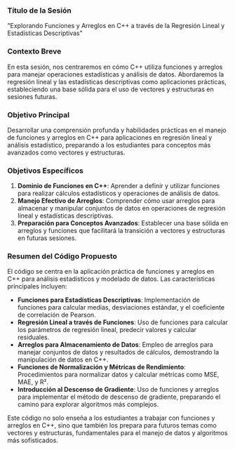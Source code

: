 ### Título de la Sesión
"Explorando Funciones y Arreglos en C++ a través de la Regresión Lineal y Estadísticas Descriptivas"

### Contexto Breve
En esta sesión, nos centraremos en cómo C++ utiliza funciones y arreglos para manejar operaciones estadísticas y análisis de datos. Abordaremos la regresión lineal y las estadísticas descriptivas como aplicaciones prácticas, estableciendo una base sólida para el uso de vectores y estructuras en sesiones futuras.

### Objetivo Principal
Desarrollar una comprensión profunda y habilidades prácticas en el manejo de funciones y arreglos en C++ para aplicaciones en regresión lineal y análisis estadístico, preparando a los estudiantes para conceptos más avanzados como vectores y estructuras.

### Objetivos Específicos
1. **Dominio de Funciones en C++**: Aprender a definir y utilizar funciones para realizar cálculos estadísticos y operaciones de análisis de datos.
2. **Manejo Efectivo de Arreglos**: Comprender cómo usar arreglos para almacenar y manipular conjuntos de datos en operaciones de regresión lineal y estadísticas descriptivas.
3. **Preparación para Conceptos Avanzados**: Establecer una base sólida en arreglos y funciones que facilitará la transición a vectores y estructuras en futuras sesiones.

### Resumen del Código Propuesto
El código se centra en la aplicación práctica de funciones y arreglos en C++ para análisis estadísticos y modelado de datos. Las características principales incluyen:

- **Funciones para Estadísticas Descriptivas**: Implementación de funciones para calcular medias, desviaciones estándar, y el coeficiente de correlación de Pearson.
- **Regresión Lineal a través de Funciones**: Uso de funciones para calcular los parámetros de regresión lineal, predecir valores y calcular residuales.
- **Arreglos para Almacenamiento de Datos**: Empleo de arreglos para manejar conjuntos de datos y resultados de cálculos, demostrando la manipulación de datos en C++.
- **Funciones de Normalización y Métricas de Rendimiento**: Procedimientos para normalizar datos y calcular métricas como MSE, MAE, y R².
- **Introducción al Descenso de Gradiente**: Uso de funciones y arreglos para implementar el método de descenso de gradiente, preparando el camino para explorar algoritmos más complejos.

Este código no solo enseña a los estudiantes a trabajar con funciones y arreglos en C++, sino que también los prepara para futuros temas como vectores y estructuras, fundamentales para el manejo de datos y algoritmos más sofisticados.